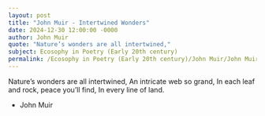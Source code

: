 ```yaml
---
layout: post
title: "John Muir - Intertwined Wonders"
date: 2024-12-30 12:00:00 -0000
author: John Muir
quote: "Nature’s wonders are all intertwined,"
subject: Ecosophy in Poetry (Early 20th century)
permalink: /Ecosophy in Poetry (Early 20th century)/John Muir/John Muir - Intertwined Wonders
---
```


Nature’s wonders are all intertwined,
An intricate web so grand,
In each leaf and rock, peace you’ll find,
In every line of land.

- John Muir
